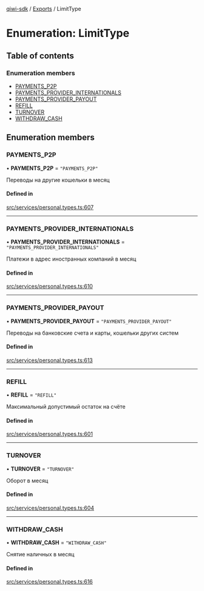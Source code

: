 [qiwi-sdk](../README.md) / [Exports](../modules.md) / LimitType

# Enumeration: LimitType

## Table of contents

### Enumeration members

- [PAYMENTS\_P2P](LimitType.md#payments_p2p)
- [PAYMENTS\_PROVIDER\_INTERNATIONALS](LimitType.md#payments_provider_internationals)
- [PAYMENTS\_PROVIDER\_PAYOUT](LimitType.md#payments_provider_payout)
- [REFILL](LimitType.md#refill)
- [TURNOVER](LimitType.md#turnover)
- [WITHDRAW\_CASH](LimitType.md#withdraw_cash)

## Enumeration members

### PAYMENTS\_P2P

• **PAYMENTS\_P2P** = `"PAYMENTS_P2P"`

Переводы на другие кошельки в месяц

#### Defined in

[src/services/personal.types.ts:607](https://github.com/AlexXanderGrib/node-qiwi-sdk/blob/9311a31/src/services/personal.types.ts#L607)

___

### PAYMENTS\_PROVIDER\_INTERNATIONALS

• **PAYMENTS\_PROVIDER\_INTERNATIONALS** = `"PAYMENTS_PROVIDER_INTERNATIONALS"`

Платежи в адрес иностранных компаний в месяц

#### Defined in

[src/services/personal.types.ts:610](https://github.com/AlexXanderGrib/node-qiwi-sdk/blob/9311a31/src/services/personal.types.ts#L610)

___

### PAYMENTS\_PROVIDER\_PAYOUT

• **PAYMENTS\_PROVIDER\_PAYOUT** = `"PAYMENTS_PROVIDER_PAYOUT"`

Переводы на банковские счета и карты, кошельки других систем

#### Defined in

[src/services/personal.types.ts:613](https://github.com/AlexXanderGrib/node-qiwi-sdk/blob/9311a31/src/services/personal.types.ts#L613)

___

### REFILL

• **REFILL** = `"REFILL"`

Максимальный допустимый остаток на счёте

#### Defined in

[src/services/personal.types.ts:601](https://github.com/AlexXanderGrib/node-qiwi-sdk/blob/9311a31/src/services/personal.types.ts#L601)

___

### TURNOVER

• **TURNOVER** = `"TURNOVER"`

Оборот в месяц

#### Defined in

[src/services/personal.types.ts:604](https://github.com/AlexXanderGrib/node-qiwi-sdk/blob/9311a31/src/services/personal.types.ts#L604)

___

### WITHDRAW\_CASH

• **WITHDRAW\_CASH** = `"WITHDRAW_CASH"`

Снятие наличных в месяц

#### Defined in

[src/services/personal.types.ts:616](https://github.com/AlexXanderGrib/node-qiwi-sdk/blob/9311a31/src/services/personal.types.ts#L616)
